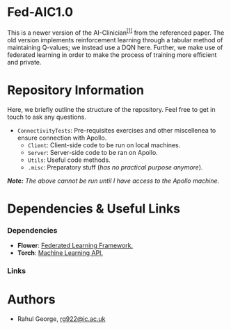 # Fed-AIC1.0
This is a newer version of the AI-Clinician<sup>[\[1\]][4]</sup> from the referenced paper. The old version implements reinforcement learning through a tabular method of maintaining Q-values; we instead use a DQN here.
Further, we make use of federated learning in order to make the process of training more efficient and private.

# Repository Information
Here, we briefly outline the structure of the repository. Feel free to get in touch to ask any questions.
- `ConnectivityTests`: Pre-requisites exercises and other miscellenea to ensure connection with Apollo.
  - `Client`: Client-side code to be run on local machines.
  - `Server`: Server-side code to be ran on Apollo.
  - `Utils`: Useful code methods.
  - `.misc`: Preparatory stuff (_has no practical purpose anymore_).

__*Note:*__ _The above cannot be run until I have access to the Apollo machine._

# Dependencies & Useful Links
### Dependencies
- __Flower__: [Federated Learning Framework.][2]
- __Torch__: [Machine Learning API.][3]
### Links

# Authors
- Rahul George, [rg922@ic.ac.uk][1]

[1]: rg922@ic.ac.uk
[2]: https://flower.ai/docs/framework/index.html
[3]: https://pytorch.org/tutorials/
[4]: https://www.nature.com/articles/s41591-018-0213-5